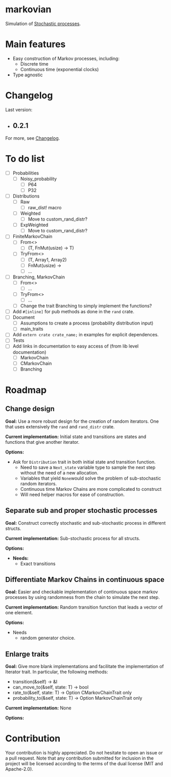 # markovian
Simulation of [Stochastic processes](https://en.wikipedia.org/wiki/Stochastic_process).

# Main features

- Easy construction of Markov processes, including:
  - Discrete time
  - Continuous time (exponential clocks)
- Type agnostic

# Changelog

Last version:

- 0.2.1
  - 

For more, see [Changelog](https://github.com/rasa200/markovian/blob/master/Changelog.md).

# To do list

- [ ] Probabilities
  - [ ] Noisy_probability
    - [ ] P64
    - [ ] P32
- [ ] Distributions
  - [ ] Raw
    - [ ] raw_dist! macro
  - [ ] Weighted
    - [ ] Move to custom_rand_distr?
  - [ ] ExpWeighted
    - [ ] Move to custom_rand_distr?
- [ ] FiniteMarkovChain
  - [ ] From<>
    - [ ] (T, FnMut(usize) -> T)
  - [ ] TryFrom<>
    - [ ] (T, Array1<T>, Array2<T>)
    - [ ] FnMut(usize) -> 
    - [ ] ... 
- [ ] Branching, MarkovChain
  - [ ] From<>
    - [ ] ... 
  - [ ] TryFrom<>
    - [ ] ... 
  - [ ] Change the trait Branching to simply implement the functions?
- [ ] Add `#[inline]` for pub methods as done in the `rand` crate. 
- [ ] Document 
  - [ ] Assumptions to create a process (probability distribution input)
  - [ ] main_traits
- [ ] Add `extern crate crate_name;` in examples for explicit dependences. 
- [ ] Tests
- [ ] Add links in documentation to easy access of (from lib level documentation)
  - [ ] MarkovChain
  - [ ] CMarkovChain
  - [ ] Branching

# Roadmap

## Change design

**Goal:** Use a more robust design for the creation of random iterators. One that uses extensively the `rand` and `rand_distr` crate.

**Current implementation:** Initial state and transitions are states and functions that give another iterator.

**Options:**

- Ask for `Distribution` trait in both initial state and transition function. 
  - Need to save a `Next_state` variable type to sample the next step without the need of a new allocation.
  - Variables that yield `None`would solve the problem of sub-stochastic random iterators. 
  - Continuous time Markov Chains are more complicated to construct
  - Will need helper macros for ease of construction. 

## Separate sub and proper stochastic processes

**Goal:** Construct correctly stochastic and sub-stochastic process in different structs.

**Current implementation:** Sub-stochastic process for all structs.

**Options:**

- **Needs:** 
  - Exact transitions

## Differentiate Markov Chains in continuous space

**Goal:** Easier and checkable implementation of continuous space markov processes by using randomness from the chain to simulate the next step.

**Current implementation:** Random transition function that leads a vector of one element.

**Options:**

- Needs
  - random generator choice. 

## Enlarge traits

**Goal:** Give more blank implementations and facilitate the implementation of Iterator trait. In particular, the following methods:

- transition(&self) -> &I
- can_move_to(&self, state: T) -> bool
- rate_to(&self, state: T) -> Option<f64>
  CMarkovChainTrait only
- probability_to(&self, state: T) -> Option<f64>
  MarkovChainTrait only

**Current implementation:** None

**Options:** 

# Contribution

Your contribution is highly appreciated. Do not hesitate to open an issue or a pull request. Note that any contribution submitted for inclusion in the project will be licensed according to the terms of the dual license (MIT and Apache-2.0).